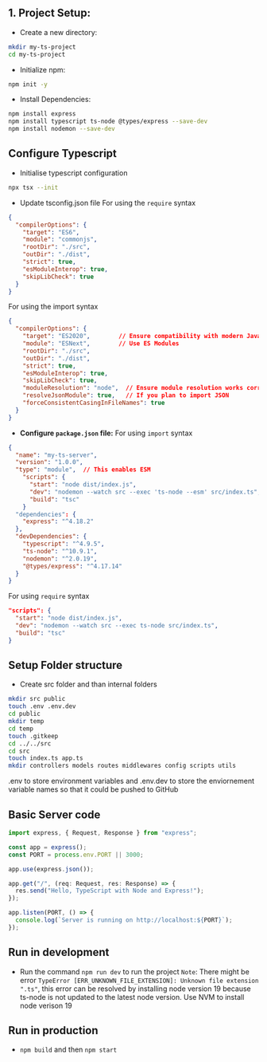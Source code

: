 ## 1. Project Setup:

- Create a new directory:
```bash
mkdir my-ts-project
cd my-ts-project
```

- Initialize npm:
```bash
npm init -y
```

- Install Dependencies:
```bash
npm install express
npm install typescript ts-node @types/express --save-dev
npm install nodemon --save-dev
```

## Configure Typescript

- Initialise typescript configuration
```bash
npx tsx --init
```

- Update tsconfig.json file
For using the `require` syntax
```json
{
  "compilerOptions": {
    "target": "ES6",
    "module": "commonjs",
    "rootDir": "./src",
    "outDir": "./dist",
    "strict": true,
    "esModuleInterop": true,
    "skipLibCheck": true
  }
}
```

For using the import syntax
```json
{
  "compilerOptions": {
    "target": "ES2020",        // Ensure compatibility with modern JavaScript
    "module": "ESNext",        // Use ES Modules
    "rootDir": "./src",
    "outDir": "./dist",
    "strict": true,
    "esModuleInterop": true,
    "skipLibCheck": true,
    "moduleResolution": "node",  // Ensure module resolution works correctly
    "resolveJsonModule": true,   // If you plan to import JSON
    "forceConsistentCasingInFileNames": true
  }
}
```

- **Configure `package.json` file:**
For using `import` syntax
```JSON
{
  "name": "my-ts-server",
  "version": "1.0.0",
  "type": "module",  // This enables ESM
	"scripts": {
	  "start": "node dist/index.js",
	  "dev": "nodemon --watch src --exec 'ts-node --esm' src/index.ts",
	  "build": "tsc"
	}
  "dependencies": {
    "express": "^4.18.2"
  },
  "devDependencies": {
    "typescript": "^4.9.5",
    "ts-node": "^10.9.1",
    "nodemon": "^2.0.19",
    "@types/express": "^4.17.14"
  }
}
```

For using `require` syntax
```json
"scripts": {
  "start": "node dist/index.js",
  "dev": "nodemon --watch src --exec ts-node src/index.ts",
  "build": "tsc"
}
```

## Setup Folder structure

- Create src folder and than internal folders
```bash
mkdir src public
touch .env .env.dev
cd public
mkdir temp
cd temp
touch .gitkeep
cd ../../src
cd src
touch index.ts app.ts 
mkdir controllers models routes middlewares config scripts utils
```
.env to store environment variables and .env.dev to store the enviornement variable names so that it could be pushed to GitHub

## Basic Server code 

```typescript
import express, { Request, Response } from "express";

const app = express();
const PORT = process.env.PORT || 3000;

app.use(express.json());

app.get("/", (req: Request, res: Response) => {
  res.send("Hello, TypeScript with Node and Express!");
});

app.listen(PORT, () => {
  console.log(`Server is running on http://localhost:${PORT}`);
});
```

## Run in development

- Run the command `npm run dev` to run the project
`Note`: There might be error `TypeError [ERR_UNKNOWN_FILE_EXTENSION]: Unknown file extension ".ts"`, this error can be resolved by installing node version 19 because ts-node is not updated to the latest node version. Use NVM to install node verison 19

## Run in production

- `npm build` and then `npm start`